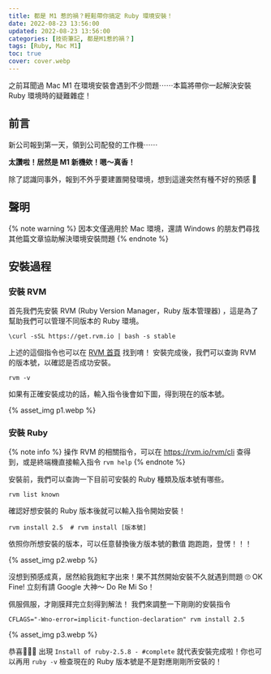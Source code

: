 ```yaml
---
title: 都是 M1 惹的禍？輕鬆帶你搞定 Ruby 環境安裝！
date: 2022-08-23 13:56:00
updated: 2022-08-23 13:56:00
categories: [技術筆記, 都是M1惹的禍？]
tags: [Ruby, Mac M1]
toc: true
cover: cover.webp
---
```


之前耳聞過 Mac M1 在環境安裝會遇到不少問題⋯⋯本篇將帶你一起解決安裝 Ruby 環境時的疑難雜症！

<!-- more -->

## 前言
新公司報到第一天，領到公司配發的工作機⋯⋯

**太讚啦！居然是 M1 新機欸！嗯～真香！**

除了認識同事外，報到不外乎要建置開發環境，想到這邊突然有種不好的預感 🤨

## 聲明

{% note warning %}
因本文僅適用於 Mac 環境，還請 Windows 的朋友們尋找其他篇文章協助解決環境安裝問題
{% endnote %}

## 安裝過程

### 安裝 RVM

首先我們先安裝 RVM (Ruby Version Manager，Ruby 版本管理器) ，這是為了幫助我們可以管理不同版本的 Ruby 環境。

```
\curl -sSL https://get.rvm.io | bash -s stable
```

上述的這個指令也可以在 [RVM 首頁](https://rvm.io/) 找到唷！
安裝完成後，我們可以查詢 RVM 的版本號，以確認是否成功安裝。

```
rvm -v
```

如果有正確安裝成功的話，輸入指令後會如下圖，得到現在的版本號。

{% asset_img p1.webp %}

### 安裝 Ruby

{% note info %}
操作 RVM 的相關指令，可以在 <https://rvm.io/rvm/cli> 查得到，或是終端機直接輸入指令 `rvm help`
{% endnote %}

安裝前，我們可以查詢一下目前可安裝的 Ruby 種類及版本號有哪些。

```
rvm list known
```

確認好想安裝的 Ruby 版本後就可以輸入指令開始安裝！

```
rvm install 2.5  # rvm install [版本號]
```
依照你所想安裝的版本，可以任意替換後方版本號的數值
跑跑跑，登愣！！！

{% asset_img p2.webp %}

沒想到預感成真，居然給我跑紅字出來！果不其然開始安裝不久就遇到問題 🙄
OK Fine! 立刻有請 Google 大神～ Do Re Mi So！

佩服佩服，才剛膜拜完立刻得到解法！
我們來調整一下剛剛的安裝指令

```
CFLAGS="-Wno-error=implicit-function-declaration" rvm install 2.5
```

{% asset_img p3.webp %}

恭喜🎉🎉🎉
出現 `Install of ruby-2.5.8 - #complete` 就代表安裝完成啦！你也可以再用 `ruby -v` 檢查現在的 Ruby 版本號是不是對應剛剛所安裝的！
